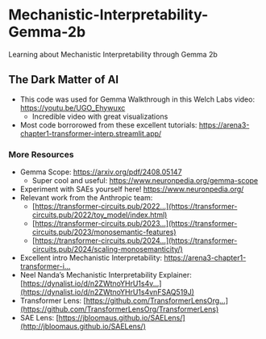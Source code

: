 # Mechanistic-Interpretability-Gemma-2b
Learning about Mechanistic Interpretability through Gemma 2b

## The Dark Matter of AI
- This code was used for Gemma Walkthrough in this Welch Labs video: https://youtu.be/UGO_Ehywuxc
    - Incredible video with great visualizations
- Most code borrorowed from these excellent tutorials: https://arena3-chapter1-transformer-interp.streamlit.app/

### More Resources
- Gemma Scope: https://arxiv.org/pdf/2408.05147
    - Super cool and useful: https://www.neuronpedia.org/gemma-scope
- Experiment with SAEs yourself here! https://www.neuronpedia.org/
- Relevant work from the Anthropic team:
    - [https://transformer-circuits.pub/2022...](https://transformer-circuits.pub/2022/toy_model/index.html)
    - [https://transformer-circuits.pub/2023...](https://transformer-circuits.pub/2023/monosemantic-features)
    - [https://transformer-circuits.pub/2024...](https://transformer-circuits.pub/2024/scaling-monosemanticity/)
- Excellent intro Mechanistic Interpretability: [https://arena3-chapter1-transformer-i...](https://arena3-chapter1-transformer-interp.streamlit.app/[1.2]_Intro_to_Mech_Interp)
- Neel Nanda’s Mechanistic Interpretability Explainer: [https://dynalist.io/d/n2ZWtnoYHrU1s4v...](https://dynalist.io/d/n2ZWtnoYHrU1s4vnFSAQ519J)
- Transformer Lens: [https://github.com/TransformerLensOrg...](https://github.com/TransformerLensOrg/TransformerLens)
- SAE Lens: [https://jbloomaus.github.io/SAELens/](http://jbloomaus.github.io/SAELens/)
